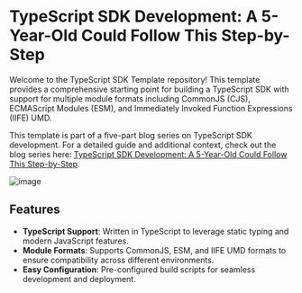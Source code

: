 # TypeScript SDK Development: A 5-Year-Old Could Follow This Step-by-Step

Welcome to the TypeScript SDK Template repository! This template provides a comprehensive starting point for building a TypeScript SDK with support for multiple module formats including CommonJS (CJS), ECMAScript Modules (ESM), and Immediately Invoked Function Expressions (IIFE) UMD. 

This template is part of a five-part blog series on TypeScript SDK development. For a detailed guide and additional context, check out the blog series here: [TypeScript SDK Development: A 5-Year-Old Could Follow This Step-by-Step](https://smy.hashnode.dev/typescript-sdk-development-a-5-year-old-could-follow-this-step-by-step-part-1-our-first-mvp).

![image](https://github.com/user-attachments/assets/eae40f6c-5bbb-41f9-9664-c48ee951ce83)


## Features

- **TypeScript Support**: Written in TypeScript to leverage static typing and modern JavaScript features.
- **Module Formats**: Supports CommonJS, ESM, and IIFE UMD formats to ensure compatibility across different environments.
- **Easy Configuration**: Pre-configured build scripts for seamless development and deployment.
